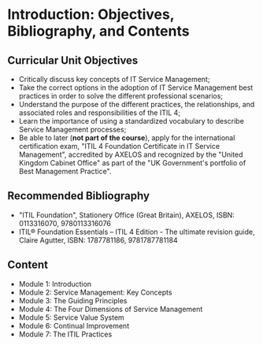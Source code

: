 # Introduction: Objectives, Bibliography, and Contents

## Curricular Unit Objectives

- Critically discuss key concepts of IT Service Management;
- Take the correct options in the adoption of IT Service Management best practices in order to solve the different professional scenarios;
- Understand the purpose of the different practices, the relationships, and associated roles and responsibilities of the ITIL 4;
- Learn the importance of using a standardized vocabulary to describe Service Management processes;
- Be able to later (**not part of the course**), apply for the international certification exam, "ITIL 4 Foundation Certificate in IT Service Management", accredited by AXELOS and recognized by the "United Kingdom Cabinet Office" as part of the "UK Government's portfolio of Best Management Practice".

## Recommended Bibliography

- "ITIL Foundation", Stationery Office (Great Britain), AXELOS, ISBN: 0113316070, 9780113316076
- ITIL® Foundation Essentials – ITIL 4 Edition - The ultimate revision guide, Claire Agutter, ISBN: 1787781186, 9781787781184

## Content

- Module 1: Introduction
- Module 2: Service Management: Key Concepts
- Module 3: The Guiding Principles
- Module 4: The Four Dimensions of Service Management
- Module 5: Service Value System
- Module 6: Continual Improvement
- Module 7: The ITIL Practices
